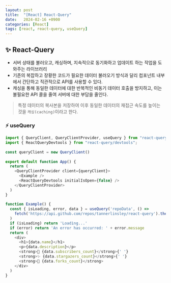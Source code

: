 ```yaml
---
layout: post
title:  "[React] React-Query"
date:   2024-02-16 +0900
categories: [React]
tags: [react, react-query, useQuery]
---
```


 
## ✨ React-Query

- 서버 상태를 불러오고, 캐싱하며, 지속적으로 동기화하고 업데이트 하는 작업을 도와주는 라이브러리
- 기존의 복잡하고 장황한 코드가 필요한 데이터 불러오기 방식과 달리 컴포넌트 내부에서 간단하고 직관적으로 API를 사용할 수 있다.
- 캐싱을 통해 동일한 데이터에 대한 반복적인 비동기 데이터 호출을 방지하고, 이는 불필요한 API 콜을 줄여 서버에 대한 부담을 줄인다.

> 특정 데이터의 복사본을 저장하여 이후 동일한 데이터의 재접근 속도를 높이는 것을 `캐싱(caching)`이라고 한다.

### ⚡ useQuery

```javascript
import { QueryClient, QueryClientProvider, useQuery } from "react-query";
import { ReactQueryDevtools } from "react-query/devtools";
 
const queryClient = new QueryClient()
 
export default function App() {
  return (
    <QueryClientProvider client={queryClient}>
      <Example />
      <ReactQueryDevtools initialIsOpen={false} />
    </QueryClientProvider>
  )
}
 
function Example() {
  const { isLoading, error, data } = useQuery('repoData', () =>
    fetch('https://api.github.com/repos/tannerlinsley/react-query').then(res => res.json())
  )
  if (isLoading) return 'Loading...'
  if (error) return 'An error has occurred: ' + error.message
  return (
    <div>
      <h1>{data.name}</h1>
      <p>{data.description}</p>
      <strong>👀 {data.subscribers_count}</strong>{' '}
      <strong>✨ {data.stargazers_count}</strong>{' '}
      <strong>🍴 {data.forks_count}</strong>
    </div>
  )
}
```